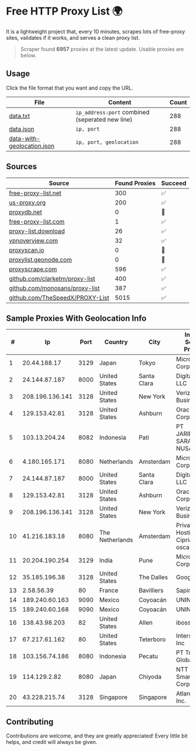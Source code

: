 
# Free HTTP Proxy List 🌍

It is a lightweight project that, every 10 minutes, scrapes lots of free-proxy sites, validates if it works, and serves a clean proxy list.


> Scraper found **6957** proxies at the latest update. Usable proxies are below.

## Usage

Click the file format that you want and copy the URL.


|File|Content|Count|
|----|-------|-----|
|[data.txt](https://raw.githubusercontent.com/themiralay/Proxy-List-World/master/data.txt)|`ip_address:port` combined (seperated new line)|288|
|[data.json](https://raw.githubusercontent.com/themiralay/Proxy-List-World/master/data.json)|`ip, port`|288|
|[data-with-geolocation.json](https://raw.githubusercontent.com/themiralay/Proxy-List-World/master/data-with-geolocation.json)|`ip, port, geolocation`|288|

## Sources

|Source|Found Proxies|Succeed|
|------|-------------|-------|
|[free-proxy-list.net](https://free-proxy-list.net)|300|✅|
|[us-proxy.org](https://www.us-proxy.org)|200|✅|
|[proxydb.net](http://proxydb.net)|0|🚫|
|[free-proxy-list.com](https://free-proxy-list.com/?page=&port=&type%5B%5D=http&type%5B%5D=https&up_time=0&search=Search)|1|✅|
|[proxy-list.download](https://www.proxy-list.download/HTTP)|26|✅|
|[vpnoverview.com](https://vpnoverview.com/privacy/anonymous-browsing/free-proxy-servers)|32|✅|
|[proxyscan.io](https://www.proxyscan.io)|0|🚫|
|[proxylist.geonode.com](https://proxylist.geonode.com/api/proxy-list?limit=300&page=1&sort_by=lastChecked&sort_type=desc&protocols=http,https)|0|🚫|
|[proxyscrape.com](https://api.proxyscrape.com/v2/?request=displayproxies&protocol=http&timeout=10000&country=all&ssl=all&anonymity=all)|596|✅|
|[github.com/clarketm/proxy-list](https://raw.githubusercontent.com/clarketm/proxy-list/master/proxy-list-raw.txt)|400|✅|
|[github.com/monosans/proxy-list](https://raw.githubusercontent.com/monosans/proxy-list/main/proxies/http.txt)|387|✅|
|[github.com/TheSpeedX/PROXY-List](https://raw.githubusercontent.com/TheSpeedX/PROXY-List/master/http.txt)|5015|✅|


## Sample Proxies With Geolocation Info

|#|Ip|Port|Country|City|Internet Service Provider|
|-|--|----|-------|----|-------------------------|
|1|20.44.188.17|3129|Japan|Tokyo|Microsoft Corporation|
|2|24.144.87.187|8000|United States|Santa Clara|DigitalOcean, LLC|
|3|208.196.136.141|3128|United States|New York|Verizon Business|
|4|129.153.42.81|3128|United States|Ashburn|Oracle Corporation|
|5|103.13.204.24|8082|Indonesia|Pati|PT JARINGANKU SARANA NUSANTARA|
|6|4.180.165.171|8080|Netherlands|Amsterdam|Microsoft Corporation|
|7|24.144.87.187|8000|United States|Santa Clara|DigitalOcean, LLC|
|8|129.153.42.81|3128|United States|Ashburn|Oracle Corporation|
|9|208.196.136.141|3128|United States|New York|Verizon Business|
|10|41.216.183.18|8080|The Netherlands|Amsterdam|Private-Hosting di Cipriano oscar|
|11|20.204.190.254|3129|India|Pune|Microsoft Corporation|
|12|35.185.196.38|3128|United States|The Dalles|Google LLC|
|13|2.58.56.39|80|France|Bavilliers|Sapinet|
|14|189.240.60.163|9090|Mexico|Coyoacán|UNINET|
|15|189.240.60.168|9090|Mexico|Coyoacán|UNINET|
|16|138.43.98.203|82|United States|Allen|iboss, inc|
|17|67.217.61.162|80|United States|Teterboro|Interserver, Inc|
|18|103.156.74.186|8080|Indonesia|Pecatu|PT Trika Global Media|
|19|114.129.2.82|8080|Japan|Chiyoda|NTT SmartConnect Corporation|
|20|43.228.215.74|3128|Singapore|Singapore|Atlantic.net, Inc.|



## Contributing

Contributions are welcome, and they are greatly appreciated! Every
little bit helps, and credit will always be given.

